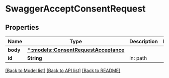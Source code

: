 # SwaggerAcceptConsentRequest

## Properties
Name | Type | Description | Notes
------------ | ------------- | ------------- | -------------
**body** | [***::models::ConsentRequestAcceptance**](consentRequestAcceptance.md) |  | 
**id** | **String** | in: path | 

[[Back to Model list]](../README.md#documentation-for-models) [[Back to API list]](../README.md#documentation-for-api-endpoints) [[Back to README]](../README.md)


